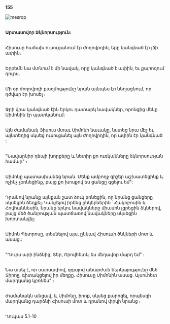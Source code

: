**155**

![mesrop](https://volamar.ru/audio_video/foto/01/detbible/B326.BMP)

\
**Արտասովոր Ձկնորսություն:**

\
Հիսուսը հաճախ ուսուցանում էր ժողովրդին, երբ կանգնած էր լճի ափին։

\
Երբեմն նա մտնում է մի նավակ, որը կանգնած է ափին, եւ քարոզում դուրս.

\
Մի օր ժողովրդի բազմությունը նրան այնպես էր նեղացնում, որ դժվար էր խոսել ։

\
Ջրի վրա կանգնած էին երկու դատարկ նավակներ, որոնցից մեկը Սիմոնին էր պատկանում։

\
Այն ժամանակ Յիսուս մտաւ Սիմոնի նաւակը, նստեց նրա մէջ եւ այնտեղից սկսեց ուսուցանել այն ժողովրդին, որ ափին էր կանգնած ։

\
"Նավարկիր դեպի խորքերը և նետիր քո ուռկանները ձկնորսության համար" ։

\
Սիմոնը պատասխանեց նրան. Մենք ամբողջ գիշեր աշխատեցինք և ոչինչ չբռնեցինք, բայց քո խոսքով ես ցանցը գցելու եմ":

\
Դրանով նրանք այնքան շատ ձուկ բռնեցին, որ նրանց ցանցերը սկսեցին ճեղքել: Կանչելով իրենց ընկերներին ՝ Հակոբոսին և Հովհաննեսին, նրանք երկու նավակները միասին լցրեցին ձկներով, բայց մեծ ծանրության պատճառով նավակները սկսեցին խորտակվել:

\
Սիմոն Պետրոսը, տեսնելով այս, ընկավ Հիսուսի ծնկների մոտ և ասաց.:

\
"Դուրս արի ինձնից, Տեր, Որովհետև ես մեղավոր մարդ եմ" ։

\
Նա ասել է, որ սարսափով, զգալով անարժան ներկայությունը մեծ Տիրոջ, գիտակցելով իր մեղքը. Հիսուսը Սիմոնին ասաց. Այսուհետ մարդկանց կբռնես" ։

\
Ժամանակն անցավ, և Սիմոնը, իրոք, սկսեց քարոզել, որպեսզի մարդկանց դարձնի Հիսուսի մոտ և դրանով փրկի նրանց ։

\
Ղուկաս 5.1-10
